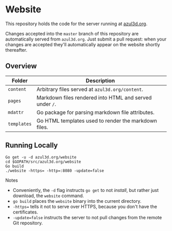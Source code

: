 # Website

This repository holds the code for the server running at [azul3d.org](https://azul3d.org).

Changes accepted into the `master` branch of this repository are automatically served from `azul3d.org`. Just submit a pull request: when your changes are accepted they'll automatically appear on the website shortly thereafter.

## Overview

| Folder      | Description                                             |
|-------------|---------------------------------------------------------|
| `content`   | Arbitrary files served at `azul3d.org/content`.         |
| `pages`     | Markdown files rendered into HTML and served under `/`. |
| `mdattr`    | Go package for parsing markdown file attributes.        |
| `templates` | Go HTML templates used to render the markdown files.    |

## Running Locally

```
Go get -u -d azul3d.org/website
cd $GOPATH/src/azul3d.org/website
Go build
./website -https= -http=:8080 -update=false
```

Notes

- Conveniently, the `-d` flag instructs `go get` to not _install_, but rather just download, the `website` command.
- `go build` places the `website` binary into the current directory.
- `-https=` tells it not to serve over HTTPS, because you don't have the certificates.
- `-update=false` instructs the server to not pull changes from the remote Git repository.
